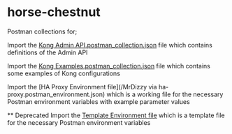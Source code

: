 # horse-chestnut

Postman collections for;

Import the [Kong Admin API.postman_collection.json](/Kong%20Admin%20API.postman_collection.json) file which contains definitions of the Admin API

Import the [Kong Examples.postman_collection.json](/Kong%20Examples.postman_collection.json) file which contains some examples of Kong configurations

Import the [HA Proxy Environment file](/MrDizzy via ha-proxy.postman_environment.json) which is a working file for the necessary Postman environment variables with example parameter values

** Deprecated
Import the [Template Environment file](/Template-Environment.postman_environment.json) which is a template file for the necessary Postman environment variables

  
